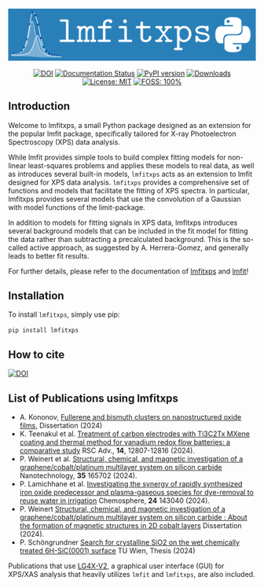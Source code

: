 <p align="center">
  <img src="docs/src/logos/logo_large.png" alt="lmfitxps">
</p>

<p align="center">
  <a href="https://doi.org/10.5281/zenodo.8181379"><img src="https://zenodo.org/badge/DOI/10.5281/zenodo.8181379.svg" alt="DOI"></a>
  <a href="https://lmfitxps.readthedocs.io/en/latest/?badge=latest"><img src="https://readthedocs.org/projects/lmfitxps/badge/?version=latest" alt="Documentation Status"></a>
  <a href="https://badge.fury.io/py/lmfitxps"><img src="https://badge.fury.io/py/lmfitxps.svg" alt="PyPI version" height="18"></a>
  <a href="https://static.pepy.tech/badge/lmfitxps"><img src="https://static.pepy.tech/badge/lmfitxps" alt="Downloads"></a>
  <a href="https://opensource.org/licenses/"><img src="https://img.shields.io/badge/license-MIT-blue" alt="License: MIT"></a>
  <a href="https://en.wikipedia.org/wiki/Free_and_open-source_software"><img src="https://img.shields.io/badge/FOSS-100%25-green.svg?style=flat" alt="FOSS: 100%"></a>
</p>



## Introduction
Welcome to lmfitxps, a small Python package designed as an extension for the popular lmfit package, specifically tailored for X-ray Photoelectron Spectroscopy (XPS) data analysis.

While lmfit provides simple tools to build complex fitting models for non-linear least-squares problems and applies these models to real data, as well as introduces several built-in models, `lmfitxps` acts as an extension to lmfit designed for XPS data analysis. `lmfitxps` provides a comprehensive set of functions and models that facilitate the fitting of XPS spectra. In particular, lmfitxps provides several models that use the convolution of a Gaussian with model functions of the limit-package.

In addition to models for fitting signals in XPS data, lmfitxps introduces several background models that can be included in the fit model for fitting the data rather than subtracting a precalculated background. This is the so-called active approach, as suggested by A. Herrera-Gomez, and generally leads to better fit results.

For further details, please refer to the documentation of [lmfitxps](https://lmfitxps.readthedocs.io/en/latest/index.html) and [lmfit](https://lmfit.github.io/lmfit-py/index.html)! 

## Installation
To install `lmfitxps`, simply use pip:

 `pip install lmfitxps`

 ## How to cite
 [![DOI](https://zenodo.org/badge/642726930.svg)](https://zenodo.org/badge/latestdoi/642726930)


## List of Publications using lmfitxps

- A. Kononov, [Fullerene and bismuth clusters on nanostructured oxide films](http://dx.doi.org/10.17877/DE290R-24509), Dissertation (2024)
- K. Teenakul et al. [Treatment of carbon electrodes with Ti3C2Tx MXene coating and thermal method for vanadium redox flow batteries: a comparative study](https://doi.org/10.1039/D4RA01380H) RSC Adv., **14**, 12807-12816 (2024).
- P. Weinert et al. [Structural, chemical, and magnetic investigation of a graphene/cobalt/platinum multilayer system on silicon carbide](http://dx.doi.org/10.1088/1361-6528/ad1d7b) Nanotechnology, **35** 165702 (2024). 
- P. Lamichhane et al. [Investigating the synergy of rapidly synthesized iron oxide predecessor and plasma-gaseous species for dye-removal to reuse water in irrigation](https://doi.org/10.1016/j.chemosphere.2024.143040) Chemosphere, **24** 143040 (2024).
- P. Weinert [Structural, chemical, and magnetic investigation of a graphene/cobalt/platinum multilayer system on silicon carbide : About the formation of magnetic structures in 2D cobalt layers](https://d-nb.info/1328839591) Dissertation (2024).
- P. Schöngrundner [Search for crystalline SiO2 on the wet chemically treated 6H-SiC(0001) surface](https://doi.org/10.34726/HSS.2024.124590) TU Wien, Thesis (2024)  

Publications that use [LG4X-V2](https://github.com/Julian-Hochhaus/LG4X-V2), a graphical user interface (GUI) for XPS/XAS analysis that heavily utilizes `lmfit` and `lmfitxps`, are also included.

